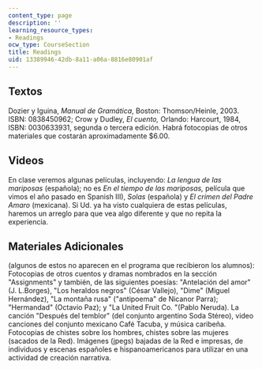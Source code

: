 ```yaml
---
content_type: page
description: ''
learning_resource_types:
- Readings
ocw_type: CourseSection
title: Readings
uid: 13389946-42db-8a11-a06a-8816e80901af
---
```


Textos
------

Dozier y Iguina, _Manual de Gramática_, Boston: Thomson/Heinle, 2003. ISBN: 0838450962; Crow y Dudley, _El cuento,_ Orlando: Harcourt, 1984, ISBN: 0030633931, segunda o tercera edición. Habrá fotocopias de otros materiales que costarán aproximadamente $6.00.

Videos
------

En clase veremos algunas películas, incluyendo: _La lengua de las mariposas_ (española); no es _En el tiempo de las mariposas,_ película que vimos el año pasado en Spanish III), _Solas_ (española) y _El crimen del Padre Amaro_ (mexicana). Si Ud. ya ha visto cualquiera de estas películas, haremos un arreglo para que vea algo diferente y que no repita la experiencia.

Materiales Adicionales
----------------------

(algunos de estos no aparecen en el programa que recibieron los alumnos): Fotocopias de otros cuentos y dramas nombrados en la sección "Assignments" y también, de las siguientes poesías: "Antelación del amor" (J. L.Borges), "Los heraldos negros" (César Vallejo), "Dime" (Miguel Hernández), "La montaña rusa" ("antipoema" de Nicanor Parra); "Hermandad" (Octavio Paz); y "La United Fruit Co. "(Pablo Neruda). La canción "Después del temblor" (del conjunto argentino Soda Stéreo), video canciones del conjunto mexicano Café Tacuba, y música caribeña. Fotocopias de chistes sobre los hombres, chistes sobre las mujeres (sacados de la Red). Imágenes (jpegs) bajadas de la Red e impresas, de individuos y escenas españoles e hispanoamericanos para utilizar en una actividad de creación narrativa.